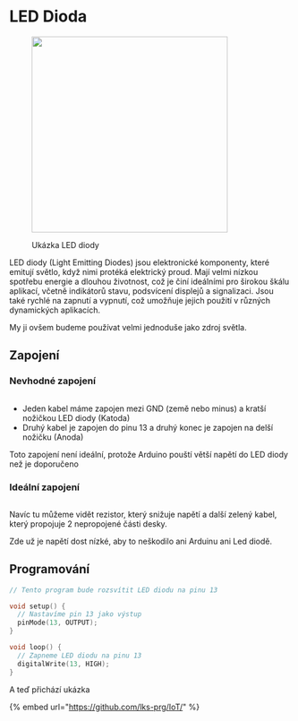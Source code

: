 # LED Dioda

<figure><img src="../.gitbook/assets/Snip20180808_5-700x700-3687278155.png" alt="" width="350"><figcaption><p>Ukázka LED diody</p></figcaption></figure>

LED diody (Light Emitting Diodes) jsou elektronické komponenty, které emitují světlo, když nimi protéká elektrický proud. Mají velmi nízkou spotřebu energie a dlouhou životnost, což je činí ideálními pro širokou škálu aplikací, včetně indikátorů stavu, podsvícení displejů a signalizaci. Jsou také rychlé na zapnutí a vypnutí, což umožňuje jejich použití v různých dynamických aplikacích.

My ji ovšem budeme používat velmi jednoduše jako zdroj světla.

## Zapojení&#x20;

### Nevhodné zapojení

<figure><img src="../.gitbook/assets/image.png" alt=""><figcaption></figcaption></figure>

* Jeden kabel máme zapojen mezi GND (země nebo minus) a kratší nožičkou LED diody (Katoda)
* Druhý kabel je zapojen do pinu 13 a druhý konec je zapojen na delší nožičku (Anoda)

Toto zapojení není ideální, protože Arduino pouští větší napětí do LED diody než je doporučeno

### Ideální zapojení

<figure><img src="../.gitbook/assets/image (1).png" alt=""><figcaption></figcaption></figure>

Navíc tu můžeme vidět rezistor, který snižuje napětí a další zelený kabel, který propojuje 2 nepropojené části desky.

Zde už je napětí dost nízké, aby to neškodilo ani Arduinu ani Led diodě.

## Programování

```cpp
// Tento program bude rozsvítit LED diodu na pinu 13

void setup() {
  // Nastavíme pin 13 jako výstup
  pinMode(13, OUTPUT);
}

void loop() {
  // Zapneme LED diodu na pinu 13
  digitalWrite(13, HIGH);
}

```

A teď přichází ukázka

{% embed url="https://github.com/lks-prg/IoT/" %}

